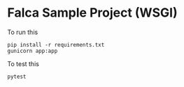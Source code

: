 # Falca Sample Project (WSGI)

To run this

```
pip install -r requirements.txt
gunicorn app:app
```

To test this

```
pytest
```
